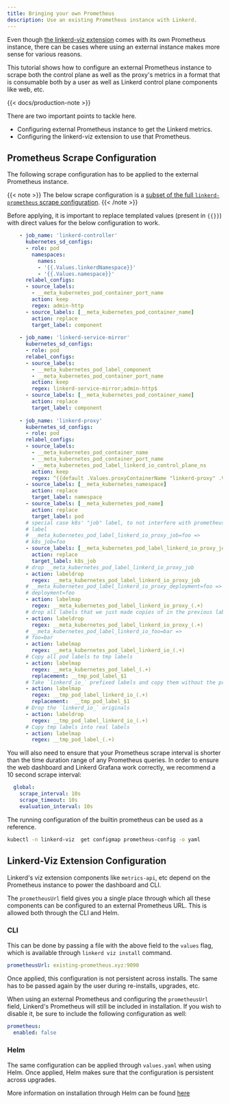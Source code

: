 ```yaml
---
title: Bringing your own Prometheus
description: Use an existing Prometheus instance with Linkerd.
---
```


Even though [the linkerd-viz extension](../../features/dashboard/) comes with
its own Prometheus instance, there can be cases where using an external
instance makes more sense for various reasons.

This tutorial shows how to configure an external Prometheus instance to scrape both
the control plane as well as the proxy's metrics in a format that is consumable
both by a user as well as Linkerd control plane components like web, etc.

{{< docs/production-note >}}

There are two important points to tackle here.

- Configuring external Prometheus instance to get the Linkerd metrics.
- Configuring the linkerd-viz extension to use that Prometheus.

## Prometheus Scrape Configuration

The following scrape configuration has to be applied to the external
Prometheus instance.

{{< note >}}
The below scrape configuration is a [subset of the full `linkerd-prometheus`
scrape
configuration](https://github.com/linkerd/linkerd2/blob/main/viz/charts/linkerd-viz/templates/prometheus.yaml#L47-L151).
{{< /note >}}

Before applying, it is important to replace templated values (present in `{{}}`)
with direct values for the below configuration to work.

```yaml
    - job_name: 'linkerd-controller'
      kubernetes_sd_configs:
      - role: pod
        namespaces:
          names:
          - '{{.Values.linkerdNamespace}}'
          - '{{.Values.namespace}}'
      relabel_configs:
      - source_labels:
        - __meta_kubernetes_pod_container_port_name
        action: keep
        regex: admin-http
      - source_labels: [__meta_kubernetes_pod_container_name]
        action: replace
        target_label: component
    
    - job_name: 'linkerd-service-mirror'
      kubernetes_sd_configs:
      - role: pod
      relabel_configs:
      - source_labels:
        - __meta_kubernetes_pod_label_component
        - __meta_kubernetes_pod_container_port_name
        action: keep
        regex: linkerd-service-mirror;admin-http$
      - source_labels: [__meta_kubernetes_pod_container_name]
        action: replace
        target_label: component
    
    - job_name: 'linkerd-proxy'
      kubernetes_sd_configs:
      - role: pod
      relabel_configs:
      - source_labels:
        - __meta_kubernetes_pod_container_name
        - __meta_kubernetes_pod_container_port_name
        - __meta_kubernetes_pod_label_linkerd_io_control_plane_ns
        action: keep
        regex: ^{{default .Values.proxyContainerName "linkerd-proxy" .Values.proxyContainerName}};linkerd-admin;{{.Values.linkerdNamespace}}$
      - source_labels: [__meta_kubernetes_namespace]
        action: replace
        target_label: namespace
      - source_labels: [__meta_kubernetes_pod_name]
        action: replace
        target_label: pod
      # special case k8s' "job" label, to not interfere with prometheus' "job"
      # label
      # __meta_kubernetes_pod_label_linkerd_io_proxy_job=foo =>
      # k8s_job=foo
      - source_labels: [__meta_kubernetes_pod_label_linkerd_io_proxy_job]
        action: replace
        target_label: k8s_job
      # drop __meta_kubernetes_pod_label_linkerd_io_proxy_job
      - action: labeldrop
        regex: __meta_kubernetes_pod_label_linkerd_io_proxy_job
      # __meta_kubernetes_pod_label_linkerd_io_proxy_deployment=foo =>
      # deployment=foo
      - action: labelmap
        regex: __meta_kubernetes_pod_label_linkerd_io_proxy_(.+)
      # drop all labels that we just made copies of in the previous labelmap
      - action: labeldrop
        regex: __meta_kubernetes_pod_label_linkerd_io_proxy_(.+)
      # __meta_kubernetes_pod_label_linkerd_io_foo=bar =>
      # foo=bar
      - action: labelmap
        regex: __meta_kubernetes_pod_label_linkerd_io_(.+)
      # Copy all pod labels to tmp labels
      - action: labelmap
        regex: __meta_kubernetes_pod_label_(.+)
        replacement: __tmp_pod_label_$1
      # Take `linkerd_io_` prefixed labels and copy them without the prefix
      - action: labelmap
        regex: __tmp_pod_label_linkerd_io_(.+)
        replacement:  __tmp_pod_label_$1
      # Drop the `linkerd_io_` originals
      - action: labeldrop
        regex: __tmp_pod_label_linkerd_io_(.+)
      # Copy tmp labels into real labels
      - action: labelmap
        regex: __tmp_pod_label_(.+)
```

You will also need to ensure that your Prometheus scrape interval is shorter
than the time duration range of any Prometheus queries. In order to ensure the
web dashboard and Linkerd Grafana work correctly, we recommend a 10 second
scrape interval:

```yaml
  global:
    scrape_interval: 10s
    scrape_timeout: 10s
    evaluation_interval: 10s
```

The running configuration of the builtin prometheus can be used as a reference.

```bash
kubectl -n linkerd-viz  get configmap prometheus-config -o yaml
```

## Linkerd-Viz Extension Configuration

Linkerd's viz extension components like `metrics-api`, etc depend
on the Prometheus instance to power the dashboard and CLI.

The `prometheusUrl` field gives you a single place through
which all these components can be configured to an external Prometheus URL.
This is allowed both through the CLI and Helm.

### CLI

This can be done by passing a file with the above field to the `values` flag,
which is available through `linkerd viz install` command.

```yaml
prometheusUrl: existing-prometheus.xyz:9090
```

Once applied, this configuration is not persistent across installs.
The same has to be passed again by the user during re-installs, upgrades, etc.

When using an external Prometheus and configuring the `prometheusUrl`
field, Linkerd's Prometheus will still be included in installation.
If you wish to disable it, be sure to include the
following configuration as well:

```yaml
prometheus:
  enabled: false
```

### Helm

The same configuration can be applied through `values.yaml` when using Helm.
Once applied, Helm makes sure that the configuration is
persistent across upgrades.

More information on installation through Helm can be found
[here](../install-helm/)
